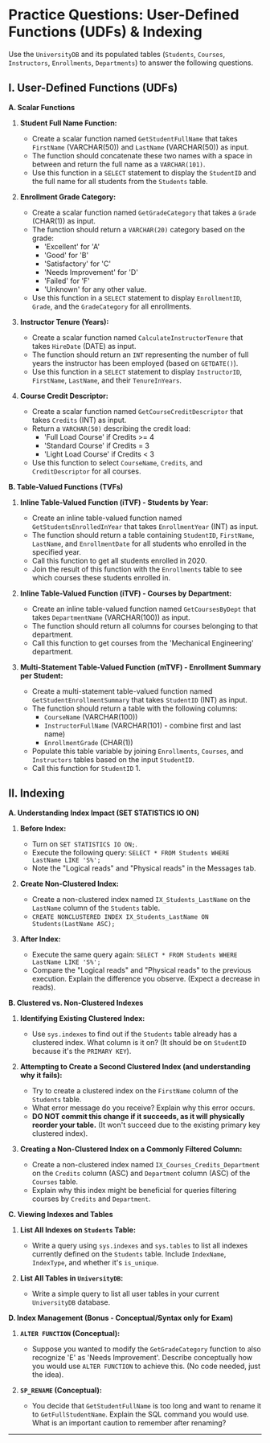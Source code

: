 # **Practice Questions: User-Defined Functions (UDFs) & Indexing**

Use the `UniversityDB` and its populated tables (`Students`, `Courses`, `Instructors`, `Enrollments`, `Departments`) to answer the following questions.

## **I. User-Defined Functions (UDFs)**

**A. Scalar Functions**

1.  **Student Full Name Function:**
    * Create a scalar function named `GetStudentFullName` that takes `FirstName` (VARCHAR(50)) and `LastName` (VARCHAR(50)) as input.
    * The function should concatenate these two names with a space in between and return the full name as a `VARCHAR(101)`.
    * Use this function in a `SELECT` statement to display the `StudentID` and the full name for all students from the `Students` table.

2.  **Enrollment Grade Category:**
    * Create a scalar function named `GetGradeCategory` that takes a `Grade` (CHAR(1)) as input.
    * The function should return a `VARCHAR(20)` category based on the grade:
        * 'Excellent' for 'A'
        * 'Good' for 'B'
        * 'Satisfactory' for 'C'
        * 'Needs Improvement' for 'D'
        * 'Failed' for 'F'
        * 'Unknown' for any other value.
    * Use this function in a `SELECT` statement to display `EnrollmentID`, `Grade`, and the `GradeCategory` for all enrollments.

3.  **Instructor Tenure (Years):**
    * Create a scalar function named `CalculateInstructorTenure` that takes `HireDate` (DATE) as input.
    * The function should return an `INT` representing the number of full years the instructor has been employed (based on `GETDATE()`).
    * Use this function in a `SELECT` statement to display `InstructorID`, `FirstName`, `LastName`, and their `TenureInYears`.

4.  **Course Credit Descriptor:**
    * Create a scalar function named `GetCourseCreditDescriptor` that takes `Credits` (INT) as input.
    * Return a `VARCHAR(50)` describing the credit load:
        * 'Full Load Course' if Credits >= 4
        * 'Standard Course' if Credits = 3
        * 'Light Load Course' if Credits < 3
    * Use this function to select `CourseName`, `Credits`, and `CreditDescriptor` for all courses.

**B. Table-Valued Functions (TVFs)**

1.  **Inline Table-Valued Function (iTVF) - Students by Year:**
    * Create an inline table-valued function named `GetStudentsEnrolledInYear` that takes `EnrollmentYear` (INT) as input.
    * The function should return a table containing `StudentID`, `FirstName`, `LastName`, and `EnrollmentDate` for all students who enrolled in the specified year.
    * Call this function to get all students enrolled in 2020.
    * Join the result of this function with the `Enrollments` table to see which courses these students enrolled in.

2.  **Inline Table-Valued Function (iTVF) - Courses by Department:**
    * Create an inline table-valued function named `GetCoursesByDept` that takes `DepartmentName` (VARCHAR(100)) as input.
    * The function should return all columns for courses belonging to that department.
    * Call this function to get courses from the 'Mechanical Engineering' department.

3.  **Multi-Statement Table-Valued Function (mTVF) - Enrollment Summary per Student:**
    * Create a multi-statement table-valued function named `GetStudentEnrollmentSummary` that takes `StudentID` (INT) as input.
    * The function should return a table with the following columns:
        * `CourseName` (VARCHAR(100))
        * `InstructorFullName` (VARCHAR(101) - combine first and last name)
        * `EnrollmentGrade` (CHAR(1))
    * Populate this table variable by joining `Enrollments`, `Courses`, and `Instructors` tables based on the input `StudentID`.
    * Call this function for `StudentID` 1.

## **II. Indexing**

**A. Understanding Index Impact (SET STATISTICS IO ON)**

1.  **Before Index:**
    * Turn on `SET STATISTICS IO ON;`.
    * Execute the following query: `SELECT * FROM Students WHERE LastName LIKE 'S%';`
    * Note the "Logical reads" and "Physical reads" in the Messages tab.

2.  **Create Non-Clustered Index:**
    * Create a non-clustered index named `IX_Students_LastName` on the `LastName` column of the `Students` table.
    * `CREATE NONCLUSTERED INDEX IX_Students_LastName ON Students(LastName ASC);`

3.  **After Index:**
    * Execute the same query again: `SELECT * FROM Students WHERE LastName LIKE 'S%';`
    * Compare the "Logical reads" and "Physical reads" to the previous execution. Explain the difference you observe. (Expect a decrease in reads).

**B. Clustered vs. Non-Clustered Indexes**

1.  **Identifying Existing Clustered Index:**
    * Use `sys.indexes` to find out if the `Students` table already has a clustered index. What column is it on? (It should be on `StudentID` because it's the `PRIMARY KEY`).

2.  **Attempting to Create a Second Clustered Index (and understanding why it fails):**
    * Try to create a clustered index on the `FirstName` column of the `Students` table.
    * What error message do you receive? Explain why this error occurs.
    * **DO NOT commit this change if it succeeds, as it will physically reorder your table.** (It won't succeed due to the existing primary key clustered index).

3.  **Creating a Non-Clustered Index on a Commonly Filtered Column:**
    * Create a non-clustered index named `IX_Courses_Credits_Department` on the `Credits` column (ASC) and `Department` column (ASC) of the `Courses` table.
    * Explain why this index might be beneficial for queries filtering courses by `Credits` and `Department`.

**C. Viewing Indexes and Tables**

1.  **List All Indexes on `Students` Table:**
    * Write a query using `sys.indexes` and `sys.tables` to list all indexes currently defined on the `Students` table. Include `IndexName`, `IndexType`, and whether it's `is_unique`.

2.  **List All Tables in `UniversityDB`:**
    * Write a simple query to list all user tables in your current `UniversityDB` database.

**D. Index Management (Bonus - Conceptual/Syntax only for Exam)**

1.  **`ALTER FUNCTION` (Conceptual):**
    * Suppose you wanted to modify the `GetGradeCategory` function to also recognize 'E' as 'Needs Improvement'. Describe conceptually how you would use `ALTER FUNCTION` to achieve this. (No code needed, just the idea).

2.  **`SP_RENAME` (Conceptual):**
    * You decide that `GetStudentFullName` is too long and want to rename it to `GetFullStudentName`. Explain the SQL command you would use. What is an important caution to remember after renaming?

---
